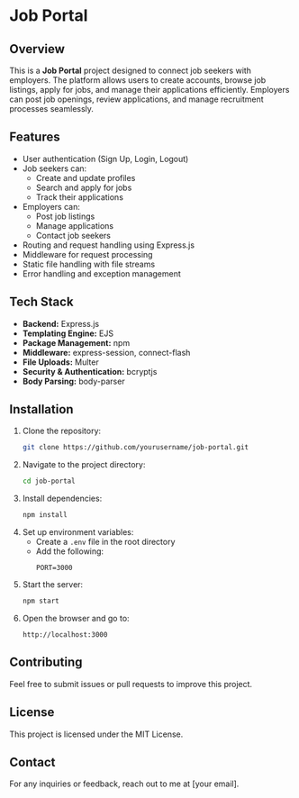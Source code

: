 # Job Portal

## Overview
This is a **Job Portal** project designed to connect job seekers with employers. The platform allows users to create accounts, browse job listings, apply for jobs, and manage their applications efficiently. Employers can post job openings, review applications, and manage recruitment processes seamlessly.

## Features
- User authentication (Sign Up, Login, Logout)
- Job seekers can:
  - Create and update profiles
  - Search and apply for jobs
  - Track their applications
- Employers can:
  - Post job listings
  - Manage applications
  - Contact job seekers
- Routing and request handling using Express.js
- Middleware for request processing
- Static file handling with file streams
- Error handling and exception management

## Tech Stack
- **Backend:** Express.js
- **Templating Engine:** EJS
- **Package Management:** npm
- **Middleware:** express-session, connect-flash
- **File Uploads:** Multer
- **Security & Authentication:** bcryptjs
- **Body Parsing:** body-parser

## Installation
1. Clone the repository:
   ```sh
   git clone https://github.com/yourusername/job-portal.git
   ```
2. Navigate to the project directory:
   ```sh
   cd job-portal
   ```
3. Install dependencies:
   ```sh
   npm install
   ```
4. Set up environment variables:
   - Create a `.env` file in the root directory
   - Add the following:
     ```env
     PORT=3000
     ```
5. Start the server:
   ```sh
   npm start
   ```
6. Open the browser and go to:
   ```
   http://localhost:3000
   ```

## Contributing
Feel free to submit issues or pull requests to improve this project.

## License
This project is licensed under the MIT License.

## Contact
For any inquiries or feedback, reach out to me at [your email].

